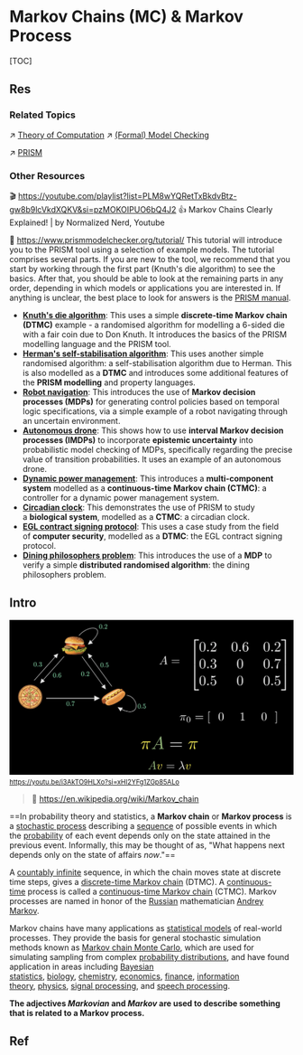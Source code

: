 # Markov Chains (MC) & Markov Process

[TOC]



## Res
### Related Topics
↗ [Theory of Computation](../../../../🤼‍♀️%20Mathematical%20Logic%20(Foundations%20of%20Mathematics)/😶‍🌫️%20Theory%20of%20Computation/Theory%20of%20Computation.md)
↗ [(Formal) Model Checking](../../../../../CyberSecurity/🏰%20Cybersecurity%20Basics%20&%20InfoSec/🍦%20Software%20Security/🪆%20Software%20Analysis%20&%20Binary%20Engineering/📌%20Software%20Analysis%20Basics/🙇‍♂️%20Formal%20Methods%20&%20Formal%20Verification%20(FV)/(Formal)%20Model%20Checking/(Formal)%20Model%20Checking.md)

↗ [PRISM](../../../../../CyberSecurity/☠️%20Kill%20Chain%20&%20Security%20Tool%20Box/🔞%20Software%20Analysis%20Tools/⛰️%20Static%20Code%20Analysis%20Tools%20(SCAT)/🤼%20Model%20Checker/PRISM.md)


### Other Resources
🎬 https://youtube.com/playlist?list=PLM8wYQRetTxBkdvBtz-gw8b9lcVkdXQKV&si=pzMOKOIPUO6bQ4J2 
👍 Markov Chains Clearly Explained! | by Normalized Nerd, Youtube

📂 https://www.prismmodelchecker.org/tutorial/
This tutorial will introduce you to the PRISM tool using a selection of example models.
The tutorial comprises several parts. If you are new to the tool, we recommend that you start by working through the first part (Knuth's die algorithm) to see the basics. After that, you should be able to look at the remaining parts in any order, depending in which models or applications you are interested in. If anything is unclear, the best place to look for answers is the [PRISM manual](https://www.prismmodelchecker.org/manual/).
- **[Knuth's die algorithm](https://www.prismmodelchecker.org/tutorial/die.php)**: This uses a simple **discrete-time Markov chain (DTMC)** example - a randomised algorithm for modelling a 6-sided die with a fair coin due to Don Knuth. It introduces the basics of the PRISM modelling language and the PRISM tool.  
- **[Herman's self-stabilisation algorithm](https://www.prismmodelchecker.org/tutorial/herman.php)**: This uses another simple randomised algorithm: a self-stabilisation algorithm due to Herman. This is also modelled as a **DTMC** and introduces some additional features of the **PRISM modelling** and property languages.  
- **[Robot navigation](https://www.prismmodelchecker.org/tutorial/robot.php)**: This introduces the use of **Markov decision processes (MDPs)** for generating control policies based on temporal logic specifications, via a simple example of a robot navigating through an uncertain environment.  
- **[Autonomous drone](https://www.prismmodelchecker.org/tutorial/drone.php)**: This shows how to use **interval Markov decision processes (IMDPs)** to incorporate **epistemic uncertainty** into probabilistic model checking of MDPs, specifically regarding the precise value of transition probabilities. It uses an example of an autonomous drone.  
- **[Dynamic power management](https://www.prismmodelchecker.org/tutorial/power.php)**: This introduces a **multi-component system** modelled as a **continuous-time Markov chain (CTMC)**: a controller for a dynamic power management system.  
- **[Circadian clock](https://www.prismmodelchecker.org/tutorial/circadian.php)**: This demonstrates the use of PRISM to study a **biological system**, modelled as a **CTMC**: a circadian clock.  
- **[EGL contract signing protocol](https://www.prismmodelchecker.org/tutorial/egl.php)**: This uses a case study from the field of **computer security**, modelled as a **DTMC**: the EGL contract signing protocol.  
- **[Dining philosophers problem](https://www.prismmodelchecker.org/tutorial/phil.php)**: This introduces the use of a **MDP** to verify a simple **distributed randomised algorithm**: the dining philosophers problem.



## Intro
![](../../../../../../Assets/Pics/Screenshot%202025-09-06%20at%2000.17.29.png)
<small><a>https://youtu.be/i3AkTO9HLXo?si=xHI2YFg1ZGp85ALo</a></small>

> 🔗 https://en.wikipedia.org/wiki/Markov_chain

==In probability theory and statistics, a **Markov chain** or **Markov process** is a [stochastic process](https://en.wikipedia.org/wiki/Stochastic_process "Stochastic process") describing a [sequence](https://en.wikipedia.org/wiki/Sequence "Sequence") of possible events in which the [probability](https://en.wikipedia.org/wiki/Probability "Probability") of each event depends only on the state attained in the previous event. Informally, this may be thought of as, "What happens next depends only on the state of affairs _now_."== 

A [countably infinite](https://en.wikipedia.org/wiki/Countably_infinite "Countably infinite") sequence, in which the chain moves state at discrete time steps, gives a [discrete-time Markov chain](https://en.wikipedia.org/wiki/Discrete-time_Markov_chain "Discrete-time Markov chain") (DTMC). A [continuous-time](https://en.wikipedia.org/wiki/Continuous-time "Continuous-time") process is called a [continuous-time Markov chain](https://en.wikipedia.org/wiki/Continuous-time_Markov_chain "Continuous-time Markov chain") (CTMC). Markov processes are named in honor of the [Russian](https://en.wikipedia.org/wiki/Russia "Russia") mathematician [Andrey Markov](https://en.wikipedia.org/wiki/Andrey_Markov "Andrey Markov").

Markov chains have many applications as [statistical models](https://en.wikipedia.org/wiki/Statistical_model "Statistical model") of real-world processes. They provide the basis for general stochastic simulation methods known as [Markov chain Monte Carlo](https://en.wikipedia.org/wiki/Markov_chain_Monte_Carlo "Markov chain Monte Carlo"), which are used for simulating sampling from complex [probability distributions](https://en.wikipedia.org/wiki/Probability_distribution "Probability distribution"), and have found application in areas including [Bayesian statistics](https://en.wikipedia.org/wiki/Bayesian_statistics "Bayesian statistics"), [biology](https://en.wikipedia.org/wiki/Biology "Biology"), [chemistry](https://en.wikipedia.org/wiki/Chemistry "Chemistry"), [economics](https://en.wikipedia.org/wiki/Economics "Economics"), [finance](https://en.wikipedia.org/wiki/Finance "Finance"), [information theory](https://en.wikipedia.org/wiki/Information_theory "Information theory"), [physics](https://en.wikipedia.org/wiki/Physics "Physics"), [signal processing](https://en.wikipedia.org/wiki/Signal_processing "Signal processing"), and [speech processing](https://en.wikipedia.org/wiki/Speech_processing "Speech processing").

**The adjectives _Markovian_ and _Markov_ are used to describe something that is related to a Markov process.**



## Ref
[The Strange Math That Predicts (Almost) Anything | Veritasium]: https://youtu.be/KZeIEiBrT_w?si=pkrdzcBgEBEO7LcE
